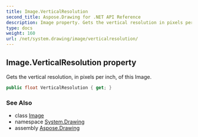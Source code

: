 ```yaml
---
title: Image.VerticalResolution
second_title: Aspose.Drawing for .NET API Reference
description: Image property. Gets the vertical resolution in pixels per inch of this Image
type: docs
weight: 160
url: /net/system.drawing/image/verticalresolution/
---
```

## Image.VerticalResolution property

Gets the vertical resolution, in pixels per inch, of this Image.

```csharp
public float VerticalResolution { get; }
```

### See Also

* class [Image](../)
* namespace [System.Drawing](../../image/)
* assembly [Aspose.Drawing](../../../)


